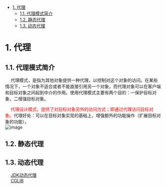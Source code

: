 
<!-- TOC -->

- [1. 代理](#1-代理)
    - [1.1. 代理模式简介](#11-代理模式简介)
    - [1.2. 静态代理](#12-静态代理)
    - [1.3. 动态代理](#13-动态代理)

<!-- /TOC -->

# 1. 代理  
<!-- 
动态代理竟然如此简单
https://mp.weixin.qq.com/s/7YYcSkdhJMrvD9We9dsMNA
超全MyBatis动态代理详解！
https://mp.weixin.qq.com/s/RjRzacdmx3DMHlhjj1GM3g
-->

## 1.1. 代理模式简介  
&emsp; 代理模式，是指为其他对象提供一种代理，以控制对这个对象的访问。在某些情况下，一个对象不适合或者不能直接引用另一个对象，而代理对象可以在客户端和目标对象之间起到中介的作用。使用代理模式主要有两个目的：一保护目标对象，二增强目标对象。  

&emsp; <font color = "red">代理设计模式，提供了对目标对象另外的访问方式；即通过代理访问目标对象。</font>代理好处：可以在目标对象实现的基础上，增强额外的功能操作（扩展目标对象的功能）。  
![image](http://www.wt1814.com/static/view/images/SSM/AOP/AOP-1.png)  

## 1.2. 静态代理  

## 1.3. 动态代理 
&emsp; [JDK动态代理](/docs/java/Design/DynamicProxy.md)   
&emsp; [CGLIB](/docs/java/Design/CGLIB.md)   
<!-- 


&emsp; 动态代理技术：  
&emsp; 代理类在程序运行时创建的代理方式被认为动态代理。在了解动态代理之前, 先回顾一下JVM的类加载机制中的加载阶段要做的三件事情：  
1. 通过一个类的全名或其它途径来获取这个类的二进制字节流；  
2. 将这个字节流所代表的静态存储结构转化为方法区的运行时数据结构；  
3. 在内存中生成一个代表这个类的Class对象, 作为方法区中对这个类访问的入口。  

&emsp; **动态代理，主要就发生在第一个阶段, 这个阶段类的二进制字节流的来源可以有很多, 比如zip包、网络、运行时计算生成、其它文件生成 (JSP)、数据库获取。**其中运行时计算生成就是所说的动态代理技术，在Proxy类中, 就是运用了ProxyGenerator，generateProxyClass来为特定接口生成形式为 *$Proxy 的代理类的二进制字节流。所谓的动态代理就是想办法根据接口或者目标对象计算出代理类的字节码然后加载进JVM 中。实际计算的情况会很复杂，可以借助一些诸如JDK动态代理实现、CGLIB第三方库来完成的。 
-->
